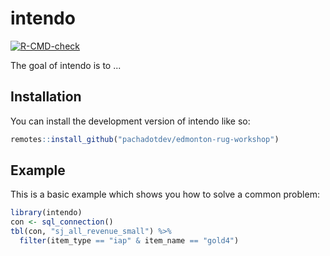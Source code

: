 
# intendo

<!-- badges: start -->
[![R-CMD-check](https://github.com/pachadotdev/edmonton-rug-workshop/workflows/R-CMD-check/badge.svg)](https://github.com/pachadotdev/edmonton-rug-workshop/actions)
<!-- badges: end -->

The goal of intendo is to ...

## Installation

You can install the development version of intendo like so:

``` r
remotes::install_github("pachadotdev/edmonton-rug-workshop")
```

## Example

This is a basic example which shows you how to solve a common problem:

``` r
library(intendo)
con <- sql_connection()
tbl(con, "sj_all_revenue_small") %>%
  filter(item_type == "iap" & item_name == "gold4")
```

